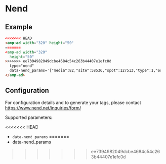 <!---
Copyright 2016 The AMP HTML Authors. All Rights Reserved.

Licensed under the Apache License, Version 2.0 (the "License");
you may not use this file except in compliance with the License.
You may obtain a copy of the License at

      http://www.apache.org/licenses/LICENSE-2.0

Unless required by applicable law or agreed to in writing, software
distributed under the License is distributed on an "AS-IS" BASIS,
WITHOUT WARRANTIES OR CONDITIONS OF ANY KIND, either express or implied.
See the License for the specific language governing permissions and
limitations under the License.
-->

# Nend

## Example

```html
<<<<<<< HEAD
<amp-ad width="320" height="50"
=======
<amp-ad width="320"
  height="50"
>>>>>>> ee7394982049dcbe4684c54c263b44407e1efc0d
  type="nend"
  data-nend_params='{"media":82,"site":58536,"spot":127513,"type":1,"oriented":1}'>
</amp-ad>
```

## Configuration

For configuration details and to generate your tags, please contact https://www.nend.net/inquiries/form/

Supported parameters:

<<<<<<< HEAD
- `data-nend_params`
=======
- data-nend_params
>>>>>>> ee7394982049dcbe4684c54c263b44407e1efc0d
